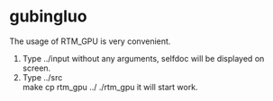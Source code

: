 # gubingluo
The usage of RTM_GPU is very convenient. 
1. Type ../input without any arguments, selfdoc will be displayed 
      on screen.
2. Type ../src  
	 make
        cp rtm_gpu ../
        ./rtm_gpu    it will start work.
